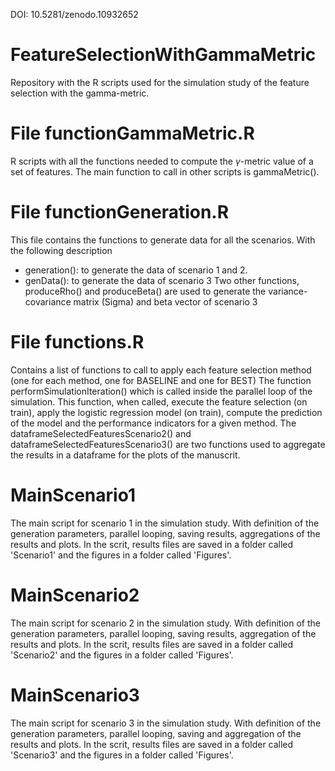 DOI: 10.5281/zenodo.10932652

# FeatureSelectionWithGammaMetric
Repository with the R scripts used for the simulation study of the feature selection with the gamma-metric.

# File functionGammaMetric.R
R scripts with all the functions needed to compute the $\gamma$-metric value of a set of features. The main function to call in other scripts is gammaMetric().

# File functionGeneration.R
This file contains the functions to generate data for all the scenarios. With the following description
- generation(): to generate the data of scenario 1 and 2.
- genData(): to generate the data of scenario 3
Two other functions, produceRho() and produceBeta() are used to generate the variance-covariance matrix (Sigma) and beta vector of scenario 3

# File functions.R
Contains a list of functions to call to apply each feature selection method (one for each method, one for BASELINE and one for BEST)
The function performSimulationIteration() which is called inside the parallel loop of the simulation. This function, when called, execute the feature selection (on train), 
apply the logistic regression  model (on train), compute the prediction of the model and the performance indicators for a given method. 
The dataframeSelectedFeaturesScenario2() and dataframeSelectedFeaturesScenario3() are two functions used to aggregate the results in a dataframe for the plots of the manuscrit.

# MainScenario1
The main script for scenario 1 in the simulation study. With definition of the generation parameters, parallel looping, saving results, aggregations of the results and plots.
In the scrit, results files are saved in a folder called 'Scenario1' and the figures in a folder called 'Figures'.

# MainScenario2
The main script for scenario 2 in the simulation study. With definition of the generation parameters, parallel looping, saving results, aggregation of the results and plots.
In the scrit, results files are saved in a folder called 'Scenario2' and the figures in a folder called 'Figures'.

# MainScenario3 
The main script for scenario 3 in the simulation study. With definition of the generation parameters, parallel looping, saving and aggregation of the results and plots.
In the scrit, results files are saved in a folder called 'Scenario3' and the figures in a folder called 'Figures'.

